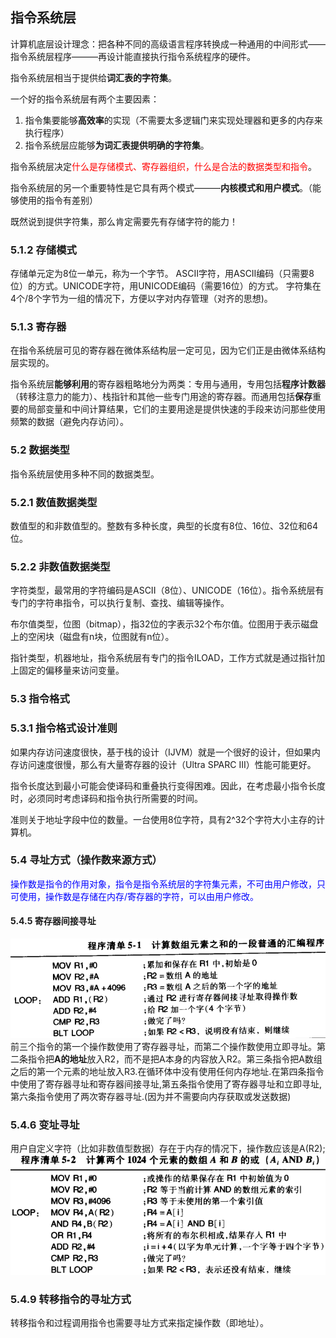 ## 指令系统层
计算机底层设计理念：把各种不同的高级语言程序转换成一种通用的中间形式——指令系统层程序———再设计能直接执行指令系统程序的硬件。

指令系统层相当于提供给**词汇表的字符集**。

一个好的指令系统层有两个主要因素：  
1. 指令集要能够**高效率**的实现（不需要太多逻辑门来实现处理器和更多的内存来执行程序）
2. 指令系统层应能够**为词汇表提供明确的字符集**。

指令系统层决定<font color=red>什么是存储模式、寄存器组织，什么是合法的数据类型和指令</font>。

指令系统层的另一个重要特性是它具有两个模式———**内核模式和用户模式**。（能够使用的指令有差别）

既然说到提供字符集，那么肯定需要先有存储字符的能力！

### 5.1.2 存储模式
存储单元定为8位一单元，称为一个字节。
ASCII字符，用ASCII编码（只需要8位）的方式。UNICODE字符，用UNICODE编码（需要16位）的方式。
字符集在4个/8个字节为一组的情况下，方便以字对内存管理（对齐的思想)。


### 5.1.3 寄存器
在指令系统层可见的寄存器在微体系结构层一定可见，因为它们正是由微体系结构层实现的。

指令系统层**能够利用**的寄存器粗略地分为两类：专用与通用，专用包括**程序计数器**（转移注意力的能力）、栈指针和其他一些专门用途的寄存器。而通用包括**保存**重要的局部变量和中间计算结果，它们的主要用途是提供快速的手段来访问那些使用频繁的数据（避免内存访问）。


### 5.2 数据类型
指令系统层使用多种不同的数据类型。

### 5.2.1 数值数据类型
数值型的和非数值型的。整数有多种长度，典型的长度有8位、16位、32位和64位。

### 5.2.2 非数值数据类型
字符类型，最常用的字符编码是ASCII（8位）、UNICODE（16位）。指令系统层有专门的字符串指令，可以执行复制、查找、编辑等操作。

布尔值类型，位图（bitmap），指32位的字表示32个布尔值。位图用于表示磁盘上的空闲块（磁盘有n块，位图就有n位）。

指针类型，机器地址，指令系统层有专门的指令ILOAD，工作方式就是通过指针加上固定的偏移量来访问变量。

### 5.3 指令格式


### 5.3.1 指令格式设计准则
如果内存访问速度很快，基于栈的设计（IJVM）就是一个很好的设计，但如果内存访问速度很慢，那么有大量寄存器的设计（Ultra SPARC III）性能可能更好。

指令长度达到最小可能会使译码和重叠执行变得困难。因此，在考虑最小指令长度时，必须同时考虑译码和指令执行所需要的时间。

准则关于地址字段中位的数量。一台使用8位字符，具有2^32个字符大小主存的计算机。

### 5.4 寻址方式（操作数来源方式）
<font color=blue>操作数是指令的作用对象，指令是指令系统层的字符集元素，不可由用户修改，只可使用，操作数是存储在内存/寄存器的字符，可以由用户修改。</font>

#### 5.4.5 寄存器间接寻址
![](2021-06-26-13-32-31.png)
前三个指令的第一个操作数使用了寄存器寻址，而第二个操作数使用立即寻址。第二条指令把**A的地址**放入R2，而不是把A本身的内容放入R2。第三条指令把A数组之后的第一个元素的地址放入R3.在循环体中没有使用任何内存地址.在第四条指令中使用了寄存器寻址和寄存器间接寻址,第五条指令使用了寄存器寻址和立即寻址,第六条指令使用了两次寄存器寻址.(因为并不需要向内存获取或发送数据)

### 5.4.6 变址寻址
用户自定义字符（比如非数值型数据）存在于内存的情况下，操作数应该是A(R2);
![](2021-06-26-14-40-45.png)

### 5.4.9 转移指令的寻址方式
转移指令和过程调用指令也需要寻址方式来指定操作数（即地址）。